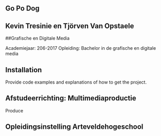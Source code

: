 ## Go Po Dog



## Kevin Tresinie en Tjörven Van Opstaele


##Grafische en Digitale Media

Academiejaar: 206-2017
Opleiding: Bachelor in de grafische en digitale media

## Installation

Provide code examples and explanations of how to get the project.

## Afstudeerrichting: Multimediaproductie

Produce

## Opleidingsinstelling Arteveldehogeschool
